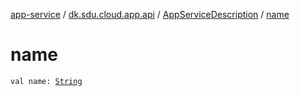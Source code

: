 [app-service](../../index.md) / [dk.sdu.cloud.app.api](../index.md) / [AppServiceDescription](index.md) / [name](./name.md)

# name

`val name: `[`String`](https://kotlinlang.org/api/latest/jvm/stdlib/kotlin/-string/index.html)
